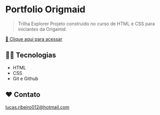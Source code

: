 # Portfolio Origmaid 


> Trilha Explorer
Projeto construido no curso de HTML e CSS para iniciantes da Origamid. 

[ 🔗 Clique aqui para acessar](https://lucarib.github.io/PortfolioOrigamid.io/)

## 👨‍💻 Tecnologias

- HTML
- CSS
- Git e Github

## ❤ Contato

lucas.ribeiro012@hotmail.com






